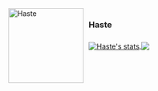 <img width="150" height="150" align="left" style="float: left; margin: 0 10px 0 0;" alt="Haste" src="https://cdn.discordapp.com/attachments/664927615034982410/812475909818155108/1077475_madernomden_incognito-mode.gif">  

### Haste
### 
###

<a href="https://github.com/NoveI">
  <img align="center" src="https://github-readme-stats.vercel.app/api?username=NoveI&show_icons=true&include_all_commits=true&show_icons=true&title_color=fff&icon_color=79ff97&text_color=9f9f9f&bg_color=151515" alt="Haste's stats" />
</a>
<a href="https://github.com/NoveI?tab=repositories">
  <img align="center" src="https://github-readme-stats.vercel.app/api/top-langs/?username=NoveI&layout=compact&show_icons=true&title_color=fff&icon_color=79ff97&text_color=9f9f9f&bg_color=151515" />
</a>
<br>
<br>

